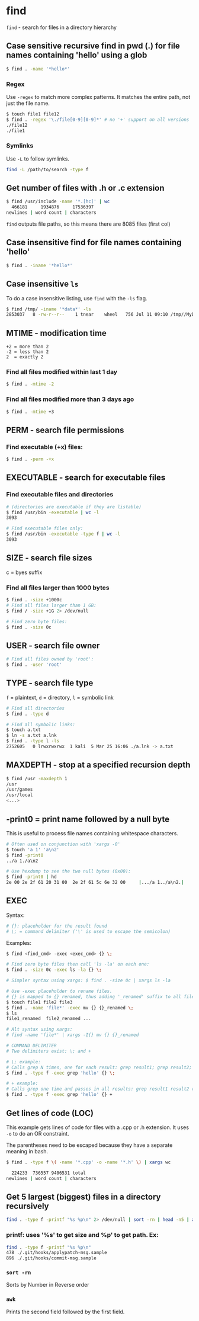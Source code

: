 # find

`find` - search for files in a directory hierarchy

## Case sensitive recursive find in pwd (.) for file names containing 'hello' using a glob
```bash
$ find . -name '*hello*'
```

### Regex
Use `-regex` to match more complex patterns. It matches the entire path, not just the file name.

```bash
$ touch file1 file12
$ find . -regex '\./file[0-9][0-9]*' # no '+' support on all versions
./file12
./file1
```

### Symlinks
Use `-L` to follow symlinks.
```bash
find -L /path/to/search -type f
```

## Get number of files with .h or .c extension
```bash
$ find /usr/include -name '*.[hc]' | wc
  466181     1934876     17536397
newlines | word count | characters
```

`find` outputs file paths, so this means there are 8085 files (first col)

## Case insensitive find for file names containing 'hello'
```bash
$ find . -iname '*hello*'
```

## Case insensitive `ls`
To do a case insensitive listing, use `find` with the `-ls` flag.
```bash
$ find /tmp/ -iname '*data*' -ls
2853037   8 -rw-r--r--    1 tnear    wheel   756 Jul 11 09:10 /tmp//MyData.txt
```

## MTIME - modification time
```
+2 = more than 2
-2 = less than 2
2  = exactly 2
```

### Find all files modified within last 1 day
```bash
$ find . -mtime -2
```

### Find all files modified more than 3 days ago
```bash
$ find . -mtime +3
```

## PERM - search file permissions
### Find executable (+x) files:
```bash
$ find . -perm -+x
```

## EXECUTABLE - search for executable files
### Find executable files and directories
```bash
# (directories are executable if they are listable)
$ find /usr/bin -executable | wc -l
3093

# Find executable files only:
$ find /usr/bin -executable -type f | wc -l
3093
```

## SIZE - search file sizes
c = byes suffix
### Find all files larger than 1000 bytes
```bash
$ find . -size +1000c
# Find all files larger than 1 GB:
$ find / -size +1G 2> /dev/null

# Find zero byte files:
$ find . -size 0c
```

## USER - search file owner
```bash
# Find all files owned by 'root':
$ find . -user 'root'
```

## TYPE - search file type
`f` = plaintext, `d` = directory, `l` = symbolic link

```bash
# Find all directories
$ find . -type d

# Find all symbolic links:
$ touch a.txt
$ ln -s a.txt a.lnk
$ find . -type l -ls
2752605   0 lrwxrwxrwx  1 kali  5 Mar 25 16:06 ./a.lnk -> a.txt
```

## MAXDEPTH - stop at a specified recursion depth
```bash
$ find /usr -maxdepth 1
/usr
/usr/games
/usr/local
<...>
```

## -print0 = print name followed by a null byte
This is useful to process file names containing whitespace characters.
```bash
# Often used on conjunction with 'xargs -0'
$ touch 'a 1' 'a\n2'
$ find -print0
../a 1./a\n2

# Use hexdump to see the two null bytes (0x00):
$ find -print0 | hd
2e 00 2e 2f 61 20 31 00  2e 2f 61 5c 6e 32 00     |.../a 1../a\n2.|
```

## EXEC

Syntax:
```bash
# {}: placeholder for the result found
# \; = command delimiter ('\' is used to escape the semicolon)
```

Examples:
```bash
$ find <find_cmd> -exec <exec_cmd> {} \;

# Find zero byte files then call 'ls -la' on each one:
$ find . -size 0c -exec ls -la {} \;

# Simpler syntax using xargs: $ find . -size 0c | xargs ls -la

# Use -exec placeholder to rename files.
# {} is mapped to {}_renamed, thus adding '_renamed' suffix to all file names:
$ touch file1 file2 file3
$ find . -name 'file*' -exec mv {} {}_renamed \;
$ ls
file1_renamed  file2_renamed ...

# Alt syntax using xargs:
# find -name 'file*' | xargs -I{} mv {} {}_renamed

# COMMAND DELIMITER
# Two delimiters exist: \; and +

# \; example:
# Calls grep N times, one for each result: grep result1; grep result2; ...
$ find . -type f -exec grep 'hello' {} \;

# + example:
# Calls grep one time and passes in all results: grep result1 result2 result2 ...
$ find . -type f -exec grep 'hello' {} +
```

## Get lines of code (LOC)
This example gets lines of code for files with a .cpp or .h extension. It uses `-o` to do an OR constraint.

The parentheses need to be escaped because they have a separate meaning in bash.
```bash
$ find . -type f \( -name '*.cpp' -o -name '*.h' \) | xargs wc

  224233  736557 9406531 total
newlines | word count | characters
```

## Get 5 largest (biggest) files in a directory recursively
```bash
find . -type f -printf "%s %p\n" 2> /dev/null | sort -rn | head -n5 | awk '{print $2 " - " $1 " bytes"}'
```

### printf: uses '%s' to get size and %p' to get path. Ex:
```bash
find . -type f -printf "%s %p\n"
478 ./.git/hooks/applypatch-msg.sample
896 ./.git/hooks/commit-msg.sample
```

### `sort -rn`
Sorts by Number in Reverse order

### `awk`
Prints the second field followed by the first field.
